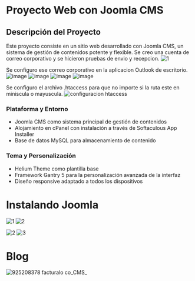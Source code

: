 # Proyecto Web con Joomla CMS

## Descripción del Proyecto

Este proyecto consiste en un sitio web desarrollado con Joomla CMS, un sistema de gestión de contenidos potente y flexible.
Se creo una cuenta de correo corporativo y se hicieron pruebas de envio y recepcion.
![1](https://github.com/user-attachments/assets/31f3f3c3-86f8-4510-bfe6-53913dc91118)

Se configuro ese correo corporativo en la aplicacion Outlook de escritorio.
![image](https://github.com/user-attachments/assets/d402e178-c493-47d5-a2b5-8044b7ad073c)
![image](https://github.com/user-attachments/assets/18dda146-7145-41a9-8c2d-fd1e2d1bb146)
![image](https://github.com/user-attachments/assets/7c8b1004-58c1-498f-a256-9db0677ba08c)
![image](https://github.com/user-attachments/assets/6bce95b0-ef89-4ad0-8399-a059ade4f0c7)

Se configuro el archivo .htaccess para que no importe si la ruta este en miniscula o mayuscula.
![configuracion htaccess](https://github.com/user-attachments/assets/a2db43e3-e78c-43d5-840e-6988cd2cc902)


### Plataforma y Entorno
- Joomla CMS como sistema principal de gestión de contenidos
- Alojamiento en cPanel con instalación a través de Softaculous App Installer
- Base de datos MySQL para almacenamiento de contenido

### Tema y Personalización
- Helium Theme como plantilla base
- Framework Gantry 5 para la personalización avanzada de la interfaz
- Diseño responsive adaptado a todos los dispositivos

# Instalando Joomla
![1](https://github.com/user-attachments/assets/fc764d37-8771-4ccc-bb27-b179a263c8e5)
![2](https://github.com/user-attachments/assets/3b74bf7e-4f76-46a5-ad1f-de7a1f3c353f)

![2](https://github.com/user-attachments/assets/98e49004-9e7f-4d29-b15b-6d5280e1fd28)
![3](https://github.com/user-attachments/assets/95085647-4c22-45b8-b044-e7282e78266e)

# Blog
![925208378 facturalo co_CMS_](https://github.com/user-attachments/assets/afc93785-8d68-42ed-be37-0244ddb71c49)



